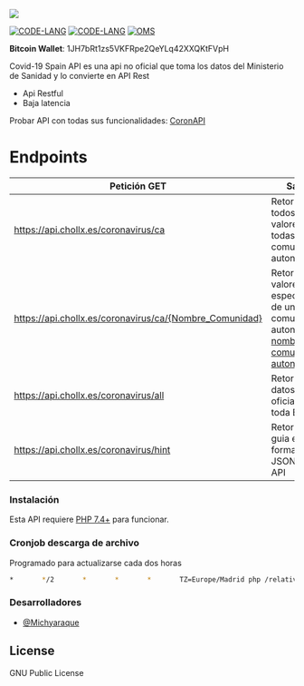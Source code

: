 [![](https://i.imgur.com/ceoW1fr.jpg)](#endpoints)

[![CODE-LANG](https://img.shields.io/badge/Version-2.0.0-red)](https://github.com/michydev/Covid-19-Spain-API)    [![CODE-LANG](https://img.shields.io/badge/PHP-7.4%2B-yellow)](https://www.php.net/releases/7_4_0.php)    [![OMS](https://img.shields.io/badge/Covid--19-Espa%C3%B1a/Comunidades_Autonomas-orange)](https://www.mscbs.gob.es/profesionales/saludPublica/ccayes/alertasActual/nCov-China/situacionActual.htm)

**Bitcoin Wallet**: 1JH7bRt1zs5VKFRpe2QeYLq42XXQKtFVpH

Covid-19 Spain API es una api no oficial que toma los datos del Ministerio de Sanidad y lo convierte en API Rest

  - Api Restful
  - Baja latencia

Probar API con todas sus funcionalidades: [CoronAPI](https://api.chollx.es/coronavirus/coronapi)
# Endpoints 

| Petición GET                                            | Salida                                                       |
|---------------------------------------------------------|--------------------------------------------------------------|
| https://api.chollx.es/coronavirus/ca                    | Retorna todos los valores de todas las comunidades autonomas |
| https://api.chollx.es/coronavirus/ca/{Nombre_Comunidad} | Retorna los valores especificos de una comunidad autonoma, [nombre de comunidades autonomas](https://administracion.gob.es/pagFront/espanaAdmon/directorioOrganigramas/comunidadesAutonomas/comunidadesAutonomas.htm#.Xn-SEohKiUk)    |
| https://api.chollx.es/coronavirus/all                   | Retorna los datos oficiales de toda España                   |
| https://api.chollx.es/coronavirus/hint                  | Retorna una guia en formato JSON de la API                   |

### Instalación

Esta API requiere [PHP 7.4+](https://www.php.net/releases/7_4_0.php) para funcionar.

### Cronjob descarga de archivo
Programado para actualizarse cada dos horas
```sh
*       */2       *       *       *       TZ=Europe/Madrid php /relative_path/download_cron.php
```

### Desarrolladores

 - [@Michyaraque](https://t.me/michyaraque)

License
----

GNU Public License
